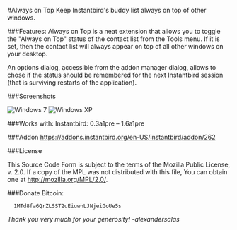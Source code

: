 #Always on Top
Keep Instantbird's buddy list always on top of other windows. 

###Features:
Always on Top is a neat extension that allows you to toggle the "Always on Top" status of the contact list from the Tools menu.
If it is set, then the contact list will always appear on top of all other windows on your desktop.

An options dialog, accessible from the addon manager dialog, allows to chose if the status should be remembered for the next Instantbird session (that is surviving restarts of the application).

###Screenshots

![Windows 7][1]
![Windows XP][2]

###Works with:
    Instantbird: 0.3a1pre – 1.6a1pre
	
###Addon
https://addons.instantbird.org/en-US/instantbird/addon/262

###License

This Source Code Form is subject to the terms of the Mozilla Public
License, v. 2.0. If a copy of the MPL was not distributed with this
file, You can obtain one at http://mozilla.org/MPL/2.0/.

###Donate Bitcoin:
      
      1MTd8fa6QrZLSST2uEiuwhLJNjeiGoUe5s
      
_Thank you very much for your generosity! -alexandersalas_

[1]: https://raw.github.com/alexsalas/instantbird-usability-alwaysontop/master/aio/1283543863.png
[2]: https://raw.github.com/alexsalas/instantbird-usability-alwaysontop/master/aio/1283543863.png